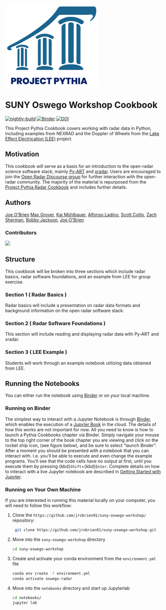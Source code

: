 <img src="thumbnail.png" alt="thumbnail" width="300"/>

# SUNY Oswego Workshop Cookbook

[![nightly-build](https://github.com/ProjectPythia/cookbook-template/actions/workflows/nightly-build.yaml/badge.svg)](https://github.com/ProjectPythia/cookbook-template/actions/workflows/nightly-build.yaml)
[![Binder](https://binder.projectpythia.org/badge_logo.svg)](https://binder.projectpythia.org/v2/gh/ProjectPythia/cookbook-template/main?labpath=notebooks)
[![DOI](https://zenodo.org/badge/475509405.svg)](https://zenodo.org/badge/latestdoi/475509405)

This Project Pythia Cookbook covers working with radar data in Python, including examples from NEXRAD and the Doppler of Wheels from the [Lake Effect Electrication (LEE)](https://data.eol.ucar.edu/project/LEE) project. 

## Motivation

This cookbook will serve as a basis for an introduction to the open-radar science software stack, mainly [Py-ART](https://arm-doe.github.io/pyart/) and [xradar](https://docs.openradarscience.org/projects/xradar/en/stable/#). Users are encouraged to join the [Open Radar Discourse group](https://openradar.discourse.group/) for further interaction with the open-radar community. The majority of the material is repurposed from the [Project Pythia Radar Cookbook](https://projectpythia.org/radar-cookbook/README.html) and includes further details. 

## Authors

[Joe O'Brien](https://github.com/jrobrien91) [Max Grover](https://github.com/mgrover1), [Kai Mühlbauer](https://github.com/kmuehlbauer), [Alfonso Ladino](https://github.com/aladino), [Scott Collis](https://github.com/scollis), [Zach Sherman](https://github.com/zssherman), [Bobby Jackson](https://github.com/rcjackson), [Joe O'Brien](https://github.com/jrobrien91)

### Contributors

<a href="https://github.com/jrobrien91/suny-oswego-workshop/graphs/contributors">
  <img src="https://contrib.rocks/image?repo=jrorbien91/suny-oswego-workshop" />
</a>

## Structure

This cookbook will be broken into three sections which include radar basics, radar software foundations, and an example from LEE for group exercise. 

### Section 1 ( Radar Basics )

Radar basics will include a presentation on radar data formats and background information on the open radar software stack.

### Section 2 ( Radar Software Foundations )

This section will include reading and displaying radar data with Py-ART and xradar. 

### Section 3 ( LEE Example )

Students will work through an example notebook utilizing data obtained from LEE. 

## Running the Notebooks

You can either run the notebook using [Binder](https://binder.projectpythia.org/) or on your local machine.

### Running on Binder

The simplest way to interact with a Jupyter Notebook is through
[Binder](https://binder.projectpythia.org/), which enables the execution of a
[Jupyter Book](https://jupyterbook.org) in the cloud. The details of how this works are not
important for now. All you need to know is how to launch a Pythia
Cookbooks chapter via Binder. Simply navigate your mouse to
the top right corner of the book chapter you are viewing and click
on the rocket ship icon, (see figure below), and be sure to select
“launch Binder”. After a moment you should be presented with a
notebook that you can interact with. I.e. you’ll be able to execute
and even change the example programs. You’ll see that the code cells
have no output at first, until you execute them by pressing
{kbd}`Shift`\+{kbd}`Enter`. Complete details on how to interact with
a live Jupyter notebook are described in [Getting Started with
Jupyter](https://foundations.projectpythia.org/foundations/getting-started-jupyter.html).

### Running on Your Own Machine

If you are interested in running this material locally on your computer, you will need to follow this workflow:

1. Clone the `https://github.com/jrobrien91/suny-oswego-workshop/` repository:

   ```bash
    git clone https://github.com/jrobrien91/suny-oswego-workshop.git
   ```

1. Move into the `suny-oswego-workshop` directory
   ```bash
   cd suny-oswego-workshop
   ```
1. Create and activate your conda environment from the `environment.yml` file
   ```bash
   conda env create -f environment.yml
   conda activate oswego-radar
   ```
1. Move into the `notebooks` directory and start up Jupyterlab
   ```bash
   cd notebooks/
   jupyter lab
   ```
